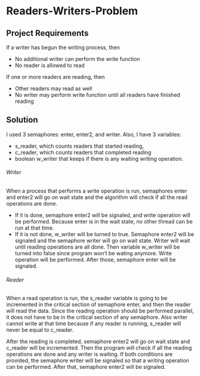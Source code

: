 # Readers-Writers-Problem

## Project Requirements 
If a writer has begun the writing process, then
*	No additional writer can perform the write function 
*	No reader is allowed to read 

If one or more readers are reading, then 
*	Other readers may read as well 
*	No writer may perform write function until all readers have finished reading  

## Solution
I used 3 semaphores: enter, enter2, and writer.
Also, I have 3 variables:
*	s_reader, which counts readers that started reading, 
*	c_reader, which counts readers that completed reading 
*	boolean w_writer that keeps if there is any waiting writing operation.

###### Writer
When a process that performs a write operation is run, semaphores enter and enter2 will go on wait state and the algorithm will check if all the read operations are done. 
*	If it is done, semaphore enter2 will be signaled, and write operation will be performed. Because enter is in the wait state, no other thread can be run at that time.
*	If it is not done, w_writer will be turned to true. Semaphore enter2 will be signaled and the semaphore writer will go on wait state. Writer will wait until reading operations are all done. Then variable w_writer will be turned into false since program won’t be wating anymore. Write operation will be performed.
After those, semaphore enter will be signaled.

###### Reader
When a read operation is run, the s_reader variable is going to be incremented in the critical section of semaphore enter, and then the reader will read the data. Since the reading operation should be performed parallel, it does not have to be in the critical section of any semaphore. Also writer cannot write at that time because if any reader is running, s_reader will never be equal to c_reader. 

After the reading is completed, semaphore enter2 will go on wait state and c_reader will be incremented. Then the program will check if all the reading operations are done and any writer is waiting. If both conditions are provided, the semaphore writer will be signaled so that a writing operation can be performed. After that, semaphore enter2 will be signaled.

